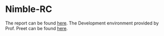 # Nimble-RC
The report can be found [here](http://socialledge.com/sjsu/index.php/S20:_Nimble).
The Development environment provided by Prof. Preet can be found [here](https://gitlab.com/sjtwo-c-dev/sjtwo-c).
